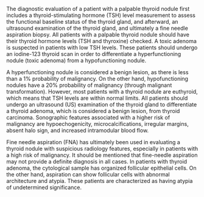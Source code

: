 The diagnostic evaluation of a patient with a palpable thyroid nodule first includes a thyroid-stimulating hormone (TSH) level measurement to assess the functional baseline status of the thyroid gland, and afterward, an ultrasound examination of the thyroid gland, and ultimately a fine needle aspiration biopsy. All patients with a palpable thyroid nodule should have their thyroid hormone levels (TSH and thyroxine) checked. A toxic adenoma is suspected in patients with low TSH levels. These patients should undergo an iodine-123 thyroid scan in order to differentiate a hyperfunctioning nodule (toxic adenoma) from a hypofunctioning nodule.

A hyperfunctioning nodule is considered a benign lesion, as there is less than a 1% probability of malignancy. On the other hand, hypofunctioning nodules have a 20% probability of malignancy (through malignant transformation). However, most patients with a thyroid nodule are euthyroid, which means that TSH levels are within normal limits. All patients should undergo an ultrasound (US) examination of the thyroid gland to differentiate a thyroid adenoma, which is considered a benign lesion, from thyroid carcinoma. Sonographic features associated with a higher risk of malignancy are hypoechogenicity, microcalcifications, irregular margins, absent halo sign, and increased intramodular blood flow.

Fine needle aspiration (FNA) has ultimately been used in evaluating a thyroid nodule with suspicious radiology features, especially in patients with a high risk of malignancy. It should be mentioned that fine-needle aspiration may not provide a definite diagnosis in all cases. In patients with thyroid adenoma, the cytological sample has organized follicular epithelial cells. On the other hand, aspiration can show follicular cells with abnormal architecture and atypia. These patients are characterized as having atypia of undetermined significance.